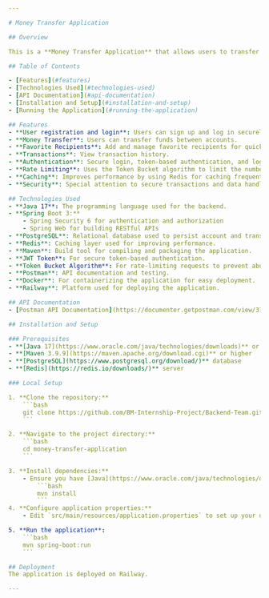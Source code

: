 ```yaml
---

# Money Transfer Application

## Overview

This is a **Money Transfer Application** that allows users to transfer money between accounts, view account balances, and manage favorite recipients. The application uses Java Spring Boot for the backend, with PostgreSQL as the database, and Redis for caching. It is containerized using Docker and deployed on Railway.

## Table of Contents

- [Features](#features)
- [Technologies Used](#technologies-used)
- [API Documentation](#api-documentation)
- [Installation and Setup](#installation-and-setup)
- [Running the Application](#running-the-application)

## Features
- **User registration and login**: Users can sign up and log in securely using email and password.
- **Money Transfer**: Users can transfer funds between accounts.
- **Favorite Recipients**: Add and manage favorite recipients for quick and easy transfers.
- **Transactions**: View transaction history.
- **Authentication**: Secure login, token-based authentication, and logout functionality.
- **Rate Limiting**: Uses the Token Bucket algorithm to limit the number of requests a user can make in a given period.
- **Caching**: Improves performance by using Redis for caching frequently accessed data.
- **Security**: Special attention to secure transactions and data handling, with token-based authentication and rate-limiting mechanisms in place.

## Technologies Used
- **Java 17**: The programming language used for the backend.
- **Spring Boot 3:**
    - Spring Security 6 for authentication and authorization
    - Spring Web for building RESTful APIs
- **PostgreSQL**: Relational database used to persist account and transaction data.
- **Redis**: Caching layer used for improving performance.
- **Maven**: Build tool for compiling and packaging the application.
- **JWT Token**: For secure token-based authentication.
- **Token Bucket Algorithm**: For rate-limiting requests to prevent abuse.
- **Postman**: API documentation and testing.
- **Docker**: For containerizing the application for easy deployment.
- **Railway**: Platform used for deploying the application.

## API Documentation
- [Postman API Documentation](https://documenter.getpostman.com/view/31979113/2sAXjSyoUB)

## Installation and Setup

### Prerequisites
- **[Java 17](https://www.oracle.com/java/technologies/downloads)** or higher
- **[Maven 3.9.9](https://maven.apache.org/download.cgi)** or higher
- **[PostgreSQL](https://www.postgresql.org/download/)** database
- **[Redis](https://redis.io/downloads/)** server

### Local Setup

1. **Clone the repository:**
    ```bash
    git clone https://github.com/BM-Internship-Project/Backend-Team.git
    ```

2. **Navigate to the project directory:**
    ```bash
    cd money-transfer-application
    ```

3. **Install dependencies:**
    - Ensure you have [Java](https://www.oracle.com/java/technologies/downloads) and [Maven](https://maven.apache.org/download.cgi) installed. Then, run:
        ```bash
        mvn install
        ```
4. **Configure application properties:**
    - Edit `src/main/resources/application.properties` to set up your database and other configuration settings.

5. **Run the application**:
    ```bash
    mvn spring-boot:run
    ```

## Deployment
The application is deployed on Railway.

---
```

